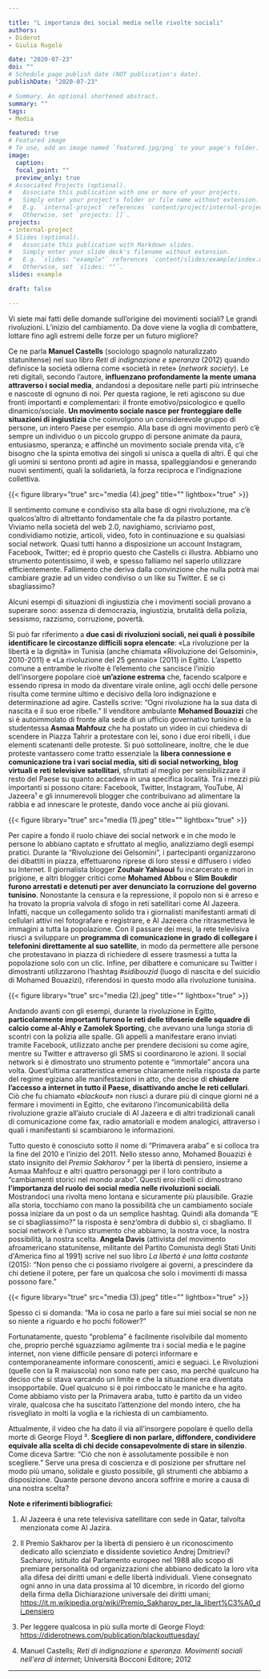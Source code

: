 ```yaml
---

title: "L importanza dei social media nelle rivolte sociali"
authors:
- Diderot
- Giulia Rugolo

date: "2020-07-23"
doi: ""
# Schedule page publish date (NOT publication's date).
publishDate: "2020-07-23"

# Summary. An optional shortened abstract.
summary: ""
tags:
- Media

featured: true
# Featured image
# To use, add an image named `featured.jpg/png` to your page's folder. 
image:
  caption: 
  focal_point: ""
  preview_only: true
# Associated Projects (optional).
#   Associate this publication with one or more of your projects.
#   Simply enter your project's folder or file name without extension.
#   E.g. `internal-project` references `content/project/internal-project/index.md`.
#   Otherwise, set `projects: []`.
projects:
- internal-project
# Slides (optional).
#   Associate this publication with Markdown slides.
#   Simply enter your slide deck's filename without extension.
#   E.g. `slides: "example"` references `content/slides/example/index.md`.
#   Otherwise, set `slides: ""`.
slides: example

draft: false

---
```


Vi siete mai fatti delle domande sull’origine dei movimenti sociali? Le grandi rivoluzioni. L’inizio del cambiamento. Da dove viene la voglia di combattere, lottare fino agli estremi
delle forze per un futuro migliore?

Ce ne parla **Manuel Castells** (sociologo spagnolo naturalizzato statunitense) nel suo libro *Reti di indignazione e speranza* (2012) quando definisce la società odierna come «società in rete» (*network society*). Le reti digitali, secondo l’autore, **influenzano
profondamente la mente umana attraverso i social media**, andandosi a depositare nelle
parti più intrinseche e nascoste di ognuno di noi. Per questa ragione, le reti agiscono su
due fronti importanti e complementari: il fronte emotivo/psicologico e quello
dinamico/sociale. **Un movimento sociale nasce per fronteggiare delle situazioni di
ingiustizia** che coinvolgono un considerevole gruppo di persone, un intero Paese per
esempio. Alla base di ogni movimento però c’è sempre un individuo o un piccolo gruppo di
persone animate da paura, entusiasmo, speranza; e affinché un movimento sociale
prenda vita, c’è bisogno che la spinta emotiva dei singoli si unisca a quella di altri. È qui
che gli uomini si sentono pronti ad agire in massa, spalleggiandosi e generando nuovi
sentimenti, quali la solidarietà, la forza reciproca e l’indignazione collettiva.

{{< figure library="true" src="media (4).jpeg" title="" lightbox="true" >}}

Il sentimento comune e condiviso sta alla base di ogni rivoluzione, ma c’è qualcos’altro di
altrettanto fondamentale che fa da pilastro portante. Viviamo nella società del web 2.0,
navighiamo, scriviamo post, condividiamo notizie, articoli, video, foto in continuazione e su
qualsiasi social network. Quasi tutti hanno a disposizione un account Instagram,
Facebook, Twitter; ed è proprio questo che Castells ci illustra. Abbiamo uno strumento
potentissimo, il web, e spesso falliamo nel saperlo utilizzare efficientemente. Fallimento
che deriva dalla convinzione che nulla potrà mai cambiare grazie ad un video condiviso o
un like su Twitter. E se ci sbagliassimo?

Alcuni esempi di situazioni di ingiustizia che i movimenti sociali provano a superare sono:
assenza di democrazia, ingiustizia, brutalità della polizia, sessismo, razzismo, corruzione,
povertà.

Si può far riferimento a **due casi di rivoluzioni sociali, nei quali è possibile identificare le
circostanze difficili sopra elencate**: «La rivoluzione per la libertà e la dignità» in Tunisia
(anche chiamata «Rivoluzione dei Gelsomini», 2010-2011) e «La rivoluzione del 25
gennaio» (2011) in Egitto. L’aspetto comune a entrambe le rivolte è l’elemento che
sancisce l’inizio dell’insorgere popolare cioè **un’azione estrema** che, facendo scalpore
e essendo ripresa in modo da diventare virale online, agli occhi delle persone risulta come
termine ultimo e decisivo della loro indignazione e determinazione ad agire. Castells
scrive: “Ogni rivoluzione ha la sua data di nascita e il suo eroe ribelle.” Il venditore
ambulante **Mohamed Bouazizi** che si è autoimmolato di fronte alla sede di un ufficio
governativo tunisino e la studentessa **Asmaa Mahfouz** che ha postato un video in cui
chiedeva di scendere in Piazza Tahrir a protestare con lei, sono i due eroi ribelli, i due
elementi scatenanti delle proteste. Si può sottolineare, inoltre, che le due proteste
vantassero come tratto essenziale la **libera connessione e comunicazione tra i vari social
media, siti di social networking, blog virtuali e reti televisive satellitari**, sfruttati al meglio
per sensibilizzare il resto del Paese su quanto accadeva in una specifica località. Tra i
mezzi più importanti si possono citare: Facebook, Twitter, Instagram, YouTube, Al
Jazeera¹ e gli innumerevoli blogger che contribuivano ad alimentare la rabbia e ad
innescare le proteste, dando voce anche ai più giovani.

{{< figure library="true" src="media (1).jpeg" title="" lightbox="true" >}}

Per capire a fondo il ruolo chiave dei social network e in che modo le persone lo abbiano
captato e sfruttato al meglio, analizziamo degli esempi pratici.
Durante la “Rivoluzione dei Gelsomini”, i partecipanti organizzarono dei dibattiti in piazza,
effettuarono riprese di loro stessi e diffusero i video su Internet. Il giornalista blogger
**Zouhair Yahiaoui** fu incarcerato e morì in prigione, e altri blogger critici come
**Mohamed Abbou** e **Slim Boukdir furono arrestati e detenuti per aver denunciato la
corruzione del governo tunisino**. Nonostante la censura e la repressione, il popolo non si
è arreso e ha trovato la propria valvola di sfogo in reti satellitari come Al Jazeera. Infatti,
nacque un collegamento solido tra i giornalisti manifestanti armati di cellulari attivi nel
fotografare e registrare, e Al Jazeera che ritrasmetteva le immagini a tutta la popolazione.
Con il passare dei mesi, la rete televisiva riuscì a sviluppare un **programma di
comunicazione in grado di collegare i telefonini direttamente al suo satellite**, in modo da
permettere alle persone che protestavano in piazza di richiedere di essere trasmessi a
tutta la popolazione solo con un clic. Infine, per dibattere e comunicare su Twitter i
dimostranti utilizzarono l’hashtag *#sidibouzid* (luogo di nascita e del suicidio di Mohamed
Bouazizi), riferendosi in questo modo alla rivoluzione tunisina.

{{< figure library="true" src="media (2).jpeg" title="" lightbox="true" >}}

Andando avanti con gli esempi, durante la rivoluzione in Egitto, **particolarmente
importanti furono le reti delle tifoserie delle squadre di calcio come al-Ahly e Zamolek
Sporting**, che avevano una lunga storia di scontri con la polizia alle spalle. Gli appelli a
manifestare erano inviati tramite Facebook, utilizzato anche per prendere decisioni su
come agire, mentre su Twitter e attraverso gli SMS si coordinarono le azioni. Il social
network si è dimostrato uno strumento potente e “immortale” ancora una volta.
Quest’ultima caratteristica emerse chiaramente nella risposta da parte del regime egiziano
alle manifestazioni in atto, che decise di **chiudere l’accesso a internet in tutto il Paese,
disattivando anche le reti cellulari**. Ciò che fu chiamato «*blackout*» non riuscì a durare
più di cinque giorni né a fermare i movimenti in Egitto, che evitarono l’incomunicabilità
della rivoluzione grazie all’aiuto cruciale di Al Jazeera e di altri tradizionali canali di
comunicazione come fax, radio amatoriali e modem analogici, attraverso i quali i
manifestanti si scambiarono le informazioni.

Tutto questo è conosciuto sotto il nome di “Primavera araba” e si colloca tra la fine del
2010 e l’inizio del 2011. Nello stesso anno, Mohamed Bouazizi è stato insignito del
*Premio Sakharov* ² per la libertà di pensiero, insieme a Asmaa Mahfouz e altri quattro
personaggi per il loro contributo a “cambiamenti storici nel mondo arabo”. Questi eroi ribelli
ci dimostrano **l’importanza del ruolo dei social media nelle rivoluzioni sociali**.
Mostrandoci una rivolta meno lontana e sicuramente più plausibile. Grazie alla storia,
tocchiamo con mano la possibilità che un cambiamento sociale possa iniziare da un post o
da un semplice hashtag. Quindi alla domanda “E se ci sbagliassimo?” la risposta è
senz’ombra di dubbio sì, ci sbagliamo. Il social network è l’unico strumento che abbiamo,
la nostra voce, la nostra possibilità, la nostra scelta. **Angela Davis** (attivista del
movimento afroamericano statunitense, militante del Partito Comunista degli Stati Uniti
d&#39;America fino al 1991) scrive nel suo libro *La libertà è una lotta costante* (2015): “Non
penso che ci possiamo rivolgere ai governi, a prescindere da chi detiene il potere, per fare
un qualcosa che solo i movimenti di massa possono fare.”

{{< figure library="true" src="media (3).jpeg" title="" lightbox="true" >}}

Spesso ci si domanda: “Ma io cosa ne parlo a fare sui miei social se non ne so niente a
riguardo e ho pochi follower?”

Fortunatamente, questo “problema” è facilmente risolvibile dal momento che, proprio
perché sguazziamo agilmente tra i social media e le pagine internet, non viene difficile
pensare di poterci informare e contemporaneamente informare conoscenti, amici e
seguaci. Le Rivoluzioni (quelle con la R maiuscola) non sono nate per caso, ma perché
qualcuno ha deciso che si stava varcando un limite e che la situazione era diventata
insopportabile. Quel qualcuno si è poi rimboccato le maniche e ha agito. Come abbiamo
visto per la Primavera araba, tutto è partito da un video virale, qualcosa che ha suscitato
l’attenzione del mondo intero, che ha risvegliato in molti la voglia e la richiesta di un
cambiamento.

Attualmente, il video che ha dato il via all’insorgere popolare è quello della morte di
George Floyd ³. **Scegliere di non parlare, diffondere, condividere equivale alla scelta di
chi decide consapevolmente di stare in silenzio**. Come diceva Sartre: “Ciò che non è
assolutamente possibile è non scegliere.” Serve una presa di coscienza e di posizione per
sfruttare nel modo più umano, solidale e giusto possibile, gli strumenti che abbiamo a
disposizione. Quante persone devono ancora soffrire e morire a causa di una nostra
scelta?

**Note e riferimenti bibliografici:**

1. Al Jazeera è una rete televisiva satellitare con sede in Qatar, talvolta menzionata
come Al Jazira.

2. Il Premio Sakharov per la libertà di pensiero è un riconoscimento dedicato allo
scienziato e dissidente sovietico Andrej Dmitrievi? Sacharov, istituito dal
Parlamento europeo nel 1988 allo scopo di premiare personalità od organizzazioni
che abbiano dedicato la loro vita alla difesa dei diritti umani e delle libertà
individuali. Viene consegnato ogni anno in una data prossima al 10 dicembre, in
ricordo del giorno della firma della Dichiarazione universale dei diritti umani;
https://it.m.wikipedia.org/wiki/Premio_Sakharov_per_la_libert%C3%A0_di_pensiero

3. Per leggere qualcosa in più sulla morte di George Floyd:
https://diderotnews.com/publication/blackouttuesday/

4. Manuel Castells; *Reti di indignazione e speranza. Movimenti sociali nell&#39;era di
internet*; Università Bocconi Editore; 2012


---
